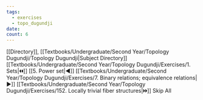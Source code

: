```yaml
---
tags:
  - exercises
  - topo_dugundji
date: 
count: 6
---
```

[[Directory]], [[Textbooks/Undergraduate/Second Year/Topology Dugundji/Topology Dugundji|Subject Directory]]
[[Textbooks/Undergraduate/Second Year/Topology Dugundji/Exercises/1. Sets|🞀🞀]] [[5. Power set|◀]] [[Textbooks/Undergraduate/Second Year/Topology Dugundji/Exercises/7. Binary relations; equivalence relations|▶]] [[Textbooks/Undergraduate/Second Year/Topology Dugundji/Exercises/152. Locally trivial fiber structures|🞂🞂]]
Skip All